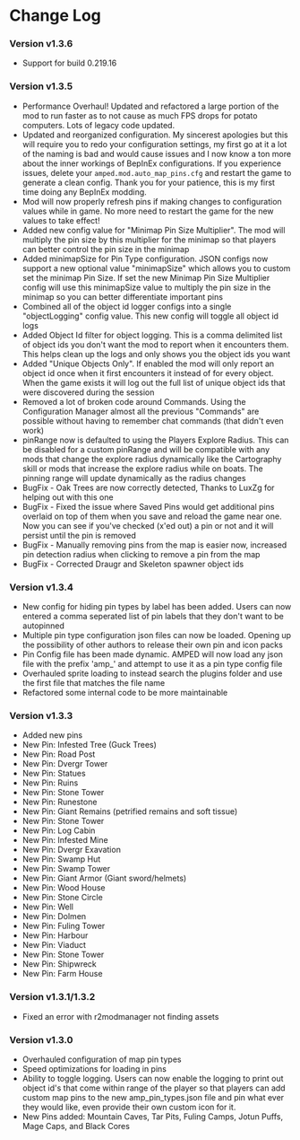 # Change Log

### Version v1.3.6
  * Support for build 0.219.16

### Version v1.3.5
  * Performance Overhaul! Updated and refactored a large portion of the mod to run faster as to not cause as much FPS drops for potato computers. Lots of legacy code updated.
  * Updated and reorganized configuration. My sincerest apologies but this will require you to redo your configuration settings, my first go at it a lot of the naming is bad and would cause issues and I now know a ton more about the inner workings of BepInEx configurations. If you experience issues, delete your `amped.mod.auto_map_pins.cfg` and restart the game to generate a clean config. Thank you for your patience, this is my first time doing any BepInEx modding.
  * Mod will now properly refresh pins if making changes to configuration values while in game. No more need to restart the game for the new values to take effect!
  * Added new config value for "Minimap Pin Size Multiplier". The mod will multiply the pin size by this multiplier for the minimap so that players can better control the pin size in the minimap
  * Added minimapSize for Pin Type configuration. JSON configs now support a new optional value "minimapSize" which allows you to custom set the minimap Pin Size. If set the new Minimap Pin Size Multiplier config will use this minimapSize value to multiply the pin size in the minimap so you can better differentiate important pins
  * Combined all of the object id logger configs into a single "objectLogging" config value. This new config will toggle all object id logs
  * Added Object Id filter for object logging. This is a comma delimited list of object ids you don't want the mod to report when it encounters them. This helps clean up the logs and only shows you the object ids you want
  * Added "Unique Objects Only". If enabled the mod will only report an object id once when it first encounters it instead of for every object. When the game exists it will log out the full list of unique object ids that were discovered during the session
  * Removed a lot of broken code around Commands. Using the Configuration Manager almost all the previous "Commands" are possible without having to remember chat commands (that didn't even work)
  * pinRange now is defaulted to using the Players Explore Radius. This can be disabled for a custom pinRange and will be compatible with any mods that change the explore radius dynamically like the Cartography skill or mods that increase the explore radius while on boats. The pinning range will update dynamically as the radius changes
  * BugFix - Oak Trees are now correctly detected, Thanks to LuxZg for helping out with this one
  * BugFix - Fixed the issue where Saved Pins would get additional pins overlaid on top of them when you save and reload the game near one. Now you can see if you've checked (x'ed out) a pin or not and it will persist until the pin is removed
  * BugFix - Manually removing pins from the map is easier now, increased pin detection radius when clicking to remove a pin from the map
  * BugFix - Corrected Draugr and Skeleton spawner object ids

### Version v1.3.4
  * New config for hiding pin types by label has been added. Users can now entered a comma seperated list of pin labels that they don't want to be autopinned
  * Multiple pin type configuration json files can now be loaded. Opening up the possibility of other authors to release their own pin and icon packs
  * Pin Config file has been made dynamic. AMPED will now load any json file with the prefix 'amp_' and attempt to use it as a pin type config file
  * Overhauled sprite loading to instead search the plugins folder and use the first file that matches the file name
  * Refactored some internal code to be more maintainable

### Version v1.3.3
  * Added new pins
  * New Pin: Infested Tree (Guck Trees)
  * New Pin: Road Post
  * New Pin: Dvergr Tower
  * New Pin: Statues
  * New Pin: Ruins
  * New Pin: Stone Tower
  * New Pin: Runestone
  * New Pin: Giant Remains (petrified remains and soft tissue)
  * New Pin: Stone Tower
  * New Pin: Log Cabin
  * New Pin: Infested Mine
  * New Pin: Dvergr Exavation
  * New Pin: Swamp Hut
  * New Pin: Swamp Tower
  * New Pin: Giant Armor (Giant sword/helmets)
  * New Pin: Wood House
  * New Pin: Stone Circle
  * New Pin: Well
  * New Pin: Dolmen
  * New Pin: Fuling Tower
  * New Pin: Harbour
  * New Pin: Viaduct
  * New Pin: Stone Tower
  * New Pin: Shipwreck
  * New Pin: Farm House

### Version v1.3.1/1.3.2
  * Fixed an error with r2modmanager not finding assets

### Version v1.3.0
  * Overhauled configuration of map pin types 
  * Speed optimizations for loading in pins
  * Ability to toggle logging. Users can now enable the logging to print out object id's that come within range of the player so that players can add custom map pins to the new amp_pin_types.json file and pin what ever they would like, even provide their own custom icon for it. 
  * New Pins added: Mountain Caves, Tar Pits, Fuling Camps, Jotun Puffs, Mage Caps, and Black Cores
  